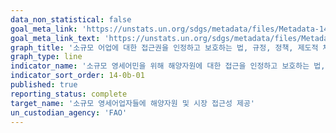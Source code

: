 ```yaml
---
data_non_statistical: false
goal_meta_link: 'https://unstats.un.org/sdgs/metadata/files/Metadata-14-0b-01.pdf'
goal_meta_link_text: 'https://unstats.un.org/sdgs/metadata/files/Metadata-14-0b-01.pdf'
graph_title: '소규모 어업에 대한 접근권을 인정하고 보호하는 법, 규정, 정책, 제도적 체계를 적용한 정도에 있어서 국가들의 진전도'
graph_type: line
indicator_name: '소규모 영세어민을 위해 해양자원에 대한 접근을 인정하고 보호하는 법, 규제, 정책, 제도 프레임워크의 국가별 적용 단계에서의 진척도'
indicator_sort_order: 14-0b-01
published: true
reporting_status: complete
target_name: '소규모 영세어업자들에 해양자원 및 시장 접근성 제공'
un_custodian_agency: 'FAO'
---
```

